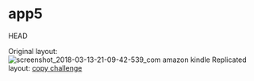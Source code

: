 # app5
 HEAD


Original layout:
![screenshot_2018-03-13-21-09-42-539_com amazon kindle](https://user-images.githubusercontent.com/36688218/37554856-b19ec202-2a04-11e8-8c54-f2f6d6835b96.png)
Replicated layout:
[copy challenge](https://user-images.githubusercontent.com/36688218/37577977-8a8f7f14-2b5b-11e8-878c-1d4abe521f25.png)

